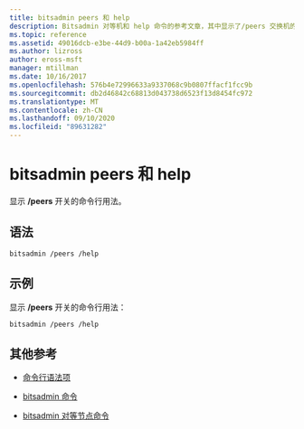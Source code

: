 ```yaml
---
title: bitsadmin peers 和 help
description: Bitsadmin 对等机和 help 命令的参考文章，其中显示了/peers 交换机的命令行用法。
ms.topic: reference
ms.assetid: 49016dcb-e3be-44d9-b00a-1a42eb5984ff
ms.author: lizross
author: eross-msft
manager: mtillman
ms.date: 10/16/2017
ms.openlocfilehash: 576b4e72996633a9337068c9b0807ffacf1fcc9b
ms.sourcegitcommit: db2d46842c68813d043738d6523f13d8454fc972
ms.translationtype: MT
ms.contentlocale: zh-CN
ms.lasthandoff: 09/10/2020
ms.locfileid: "89631282"
---
```

# <a name="bitsadmin-peers-and-help"></a>bitsadmin peers 和 help

显示 **/peers** 开关的命令行用法。

## <a name="syntax"></a>语法

```
bitsadmin /peers /help
```

## <a name="examples"></a>示例

显示 **/peers** 开关的命令行用法：

```
bitsadmin /peers /help
```

## <a name="additional-references"></a>其他参考

- [命令行语法项](command-line-syntax-key.md)

- [bitsadmin 命令](bitsadmin.md)

- [bitsadmin 对等节点命令](bitsadmin-peers.md)
